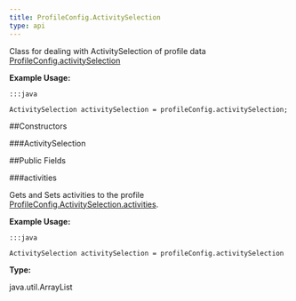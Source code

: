 ```yaml
---
title: ProfileConfig.ActivitySelection
type: api
---
```



Class for dealing with ActivitySelection of profile data [ ProfileConfig.activitySelection](../ProfileConfig#activityselection)
 
 

**Example Usage:**
	
	:::java
	
	ActivitySelection activitySelection = profileConfig.activitySelection;
	


##Constructors

###ActivitySelection



##Public Fields

###activities

Gets and Sets activities to the profile [ ProfileConfig.ActivitySelection.activities](../ProfileConfig-ActivitySelection#activities).
 
 

**Example Usage:**
	
	:::java
	
	ActivitySelection activitySelection = profileConfig.activitySelection
	


**Type:**

java.util.ArrayList


